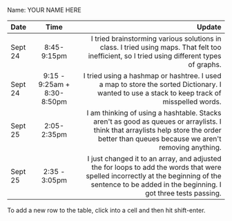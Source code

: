 Name: YOUR NAME HERE

| Date    |            Time             |                                                                                                                                                                                             Update |
|:--------|:---------------------------:|---------------------------------------------------------------------------------------------------------------------------------------------------------------------------------------------------:|
| Sept 24 |         8:45-9:15pm         |                                                       I tried brainstorming various solutions in class. I tried using maps. That felt too inefficient, so I tried using different types of graphs. |
| Sept 24 | 9:15 - 9:25am + 8:30-8:50pm |                                                       I tried using a hashmap or hashtree. I used a map to store the sorted Dictionary. I wanted to use a stack to keep track of misspelled words. |
| Sept 25 |         2:05-2:35pm         |            I am thinking of using a hashtable. Stacks aren't as good as queues or arraylists. I think that arraylists help store the order better than queues because we aren't removing anything. |
| Sept 25 |        2:35 - 3:05pm        | I just changed it to an array, and adjusted the for loops to add the words that were spelled incorrectly at the beginning of the sentence to be added in the beginning. I got three tests passing. |


To add a new row to the table, click into a cell and then hit shift-enter.